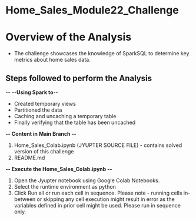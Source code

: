 # Home_Sales_Module22_Challenge

# Overview of the Analysis

* The challenge showcases the knowledge of SparkSQL to determine key metrics about home sales data.

## Steps followed to perform the Analysis
--
--**Using Spark to**--<br>
  * Created temporary views
  * Partitioned the data
  * Caching and uncaching a temporary table
  * Finally verifying that the table has been uncached

**-- Content in Main Branch --**
1. Home_Sales_Colab.ipynb (JYUPTER SOURCE FILE) - contains solved version of this challenge
2. README.md

**-- Execute the Home_Sales_Colab.ipynb --**
1. Open the Jyupter notebook using Google Colab Notebooks.
2. Select the runtime environment as python 
3. Click Run all or run each cell in sequence. Please note - running cells in-between or skipping any cell execution might result in error as the variables defined in prior cell might be used. Please run in sequence only.
